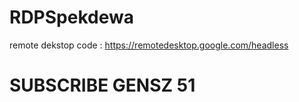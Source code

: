 # RDPSpekdewa

remote dekstop code : https://remotedesktop.google.com/headless

# SUBSCRIBE GENSZ 51 
